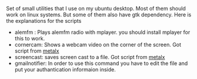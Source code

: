Set of small utilities that I use on my ubuntu desktop. Most of them should work on linux systems. But some of them also have gtk dependency.
Here is the explanations for the scripts
* alemfm : Plays alemfm radio with mplayer. you should install mplayer for this to work.
* cornercam: Shows a webcam video on the corner of the screen. Got script from [metalx](http://www.youtube.com/watch?v=XpCEi6cabo8)
* screencast: saves screen cast to a file. Got script from [metalx](http://www.youtube.com/watch?v=FhWXVA7OI6E)
* gmailnotifier: In order to use this command you have to edit the file and put your authantication informaion inside.

